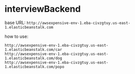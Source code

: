 # interviewBackend

base URL:
```http://awsexpensive-env-1.eba-civzgtuy.us-east-1.elasticbeanstalk.com```

how to use:
```
http://awsexpensive-env-1.eba-civzgtuy.us-east-1.elasticbeanstalk.com/car
http://awsexpensive-env-1.eba-civzgtuy.us-east-1.elasticbeanstalk.com/dog
http://awsexpensive-env-1.eba-civzgtuy.us-east-1.elasticbeanstalk.com/popo
```
